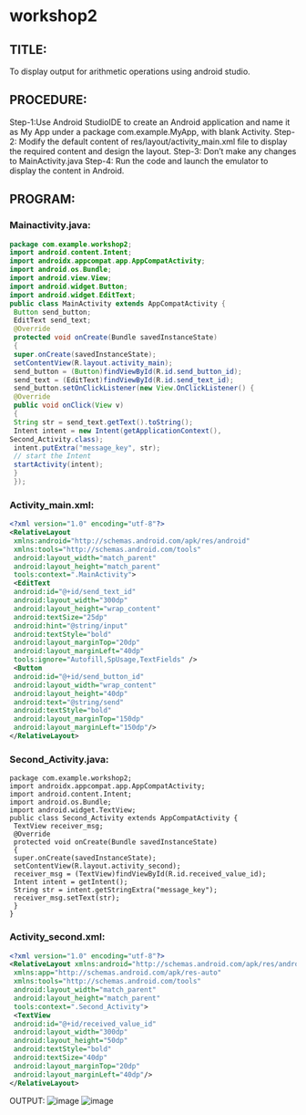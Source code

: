 # workshop2
## TITLE: 
To display output for arithmetic operations using android studio.

## PROCEDURE:
Step-1:Use Android StudioIDE to create an Android application and name it as My 
App under a package com.example.MyApp, with blank Activity. 
Step-2: Modify the default content of res/layout/activity_main.xml file to display the required content and design the layout.
Step-3: Don’t make any changes to MainActivity.java
Step-4: Run the code and launch the emulator to display the content in Android.

## PROGRAM:
### Mainactivity.java:
```java
package com.example.workshop2;
import android.content.Intent;
import androidx.appcompat.app.AppCompatActivity;
import android.os.Bundle;
import android.view.View;
import android.widget.Button;
import android.widget.EditText;
public class MainActivity extends AppCompatActivity {
 Button send_button;
 EditText send_text;
 @Override
 protected void onCreate(Bundle savedInstanceState)
 {
 super.onCreate(savedInstanceState);
 setContentView(R.layout.activity_main);
 send_button = (Button)findViewById(R.id.send_button_id);
 send_text = (EditText)findViewById(R.id.send_text_id);
 send_button.setOnClickListener(new View.OnClickListener() {
 @Override
 public void onClick(View v)
 {
 String str = send_text.getText().toString();
 Intent intent = new Intent(getApplicationContext(), 
Second_Activity.class);
 intent.putExtra("message_key", str);
 // start the Intent
 startActivity(intent);
 }
 });

```

### Activity_main.xml:
```xml
<?xml version="1.0" encoding="utf-8"?>
<RelativeLayout
 xmlns:android="http://schemas.android.com/apk/res/android"
 xmlns:tools="http://schemas.android.com/tools"
 android:layout_width="match_parent"
 android:layout_height="match_parent"
 tools:context=".MainActivity">
 <EditText
 android:id="@+id/send_text_id"
 android:layout_width="300dp"
 android:layout_height="wrap_content"
 android:textSize="25dp"
 android:hint="@string/input"
 android:textStyle="bold"
 android:layout_marginTop="20dp"
 android:layout_marginLeft="40dp"
 tools:ignore="Autofill,SpUsage,TextFields" />
 <Button
 android:id="@+id/send_button_id"
 android:layout_width="wrap_content"
 android:layout_height="40dp"
 android:text="@string/send"
 android:textStyle="bold"
 android:layout_marginTop="150dp"
 android:layout_marginLeft="150dp"/>
</RelativeLayout>
```

### Second_Activity.java:
```
package com.example.workshop2;
import androidx.appcompat.app.AppCompatActivity;
import android.content.Intent;
import android.os.Bundle;
import android.widget.TextView;
public class Second_Activity extends AppCompatActivity {
 TextView receiver_msg;
 @Override
 protected void onCreate(Bundle savedInstanceState)
 {
 super.onCreate(savedInstanceState);
 setContentView(R.layout.activity_second);
 receiver_msg = (TextView)findViewById(R.id.received_value_id);
 Intent intent = getIntent();
 String str = intent.getStringExtra("message_key");
 receiver_msg.setText(str);
 }
}
```

### Activity_second.xml:
```xml
<?xml version="1.0" encoding="utf-8"?>
<RelativeLayout xmlns:android="http://schemas.android.com/apk/res/android"
 xmlns:app="http://schemas.android.com/apk/res-auto"
 xmlns:tools="http://schemas.android.com/tools"
 android:layout_width="match_parent"
 android:layout_height="match_parent"
 tools:context=".Second_Activity">
 <TextView
 android:id="@+id/received_value_id"
 android:layout_width="300dp"
 android:layout_height="50dp"
 android:textStyle="bold"
 android:textSize="40dp"
 android:layout_marginTop="20dp"
 android:layout_marginLeft="40dp"/>
</RelativeLayout>
```
OUTPUT:
 ![image](https://user-images.githubusercontent.com/75235334/165352020-bc96fcd0-83e7-4223-aac8-6fbd382bb6aa.png)
![image](https://user-images.githubusercontent.com/75235334/165352070-3ca792e1-8e05-4acd-aa0f-12f3697ccb30.png)

